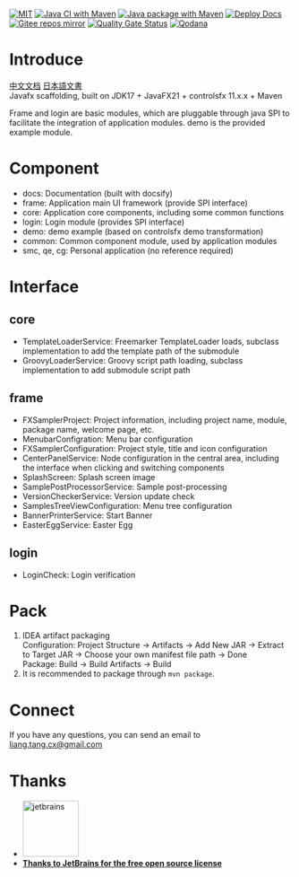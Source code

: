 [![MIT](https://badgen.net/github/license/unknowIfGuestInDream/javafxTool)](https://github.com/unknowIfGuestInDream/javafxTool?tab=MIT-1-ov-file#readme)
[![Java CI with Maven](https://github.com/unknowIfGuestInDream/javafxTool/actions/workflows/maven.yml/badge.svg)](https://github.com/unknowIfGuestInDream/javafxTool/actions/workflows/maven.yml)
[![Java package with Maven](https://github.com/unknowIfGuestInDream/javafxTool/actions/workflows/artifact.yml/badge.svg?branch=master)](https://github.com/unknowIfGuestInDream/javafxTool/actions/workflows/artifact.yml)
[![Deploy Docs](https://github.com/unknowIfGuestInDream/javafxTool/actions/workflows/deploy-docs.yml/badge.svg?branch=master)](https://javafxtool.tlcsdm.com/)
[![Gitee repos mirror](https://github.com/unknowIfGuestInDream/javafxTool/actions/workflows/sync-gitee.yml/badge.svg?branch=master)](https://gitee.com/unknowIfGuestInDream/javafxTool)
[![Quality Gate Status](https://sonarcloud.io/api/project_badges/measure?project=unknowIfGuestInDream_javafxTool&metric=alert_status)](https://sonarcloud.io/summary/new_code?id=unknowIfGuestInDream_javafxTool)
[![Qodana](https://github.com/unknowIfGuestInDream/javafxTool/actions/workflows/qodana_code_quality.yml/badge.svg)](https://github.com/unknowIfGuestInDream/javafxTool/actions/workflows/qodana_code_quality.yml)

# Introduce

[中文文档](./README_zh.md)  [日本語文書](./README_jp.md)\
Javafx scaffolding, built on JDK17 + JavaFX21 + controlsfx 11.x.x + Maven

Frame and login are basic modules, which are pluggable through java SPI to facilitate the integration of application
modules. demo is the provided example module.

# Component

- docs: Documentation (built with docsify)
- frame: Application main UI framework (provide SPI interface)
- core: Application core components, including some common functions
- login: Login module (provides SPI interface)
- demo: demo example (based on controlsfx demo transformation)
- common: Common component module, used by application modules
- smc, qe, cg: Personal application (no reference required)

# Interface

## core

- TemplateLoaderService: Freemarker TemplateLoader loads, subclass implementation to add the template path of the
  submodule
- GroovyLoaderService: Groovy script path loading, subclass implementation to add submodule script path

## frame

- FXSamplerProject: Project information, including project name, module, package name, welcome page, etc.
- MenubarConfigration: Menu bar configuration
- FXSamplerConfiguration: Project style, title and icon configuration
- CenterPanelService: Node configuration in the central area, including the interface when clicking and switching
  components
- SplashScreen: Splash screen image
- SamplePostProcessorService: Sample post-processing
- VersionCheckerService: Version update check
- SamplesTreeViewConfiguration: Menu tree configuration
- BannerPrinterService: Start Banner
- EasterEggService: Easter Egg

## login

- LoginCheck: Login verification

# Pack

1. IDEA artifact packaging\
   Configuration: Project Structure -> Artifacts -> Add New JAR -> Extract to Target JAR -> Choose your own manifest
   file
   path -> Done\
   Package: Build -> Build Artifacts -> Build
2. It is recommended to package through `mvn package`.

# Connect

If you have any questions, you can send an email to liang.tang.cx@gmail.com

# Thanks

- <a href="https://jb.gg/OpenSource"><img src="https://resources.jetbrains.com/storage/products/company/brand/logos/jb_beam.png?_gl=1*98642y*_ga*MTIxMDA5OTM5Ni4xNjgwMzQyNjgy*_ga_9J976DJZ68*MTY4MTIxMDIzMy41LjEuMTY4MTIxMTE1MS4wLjAuMA..&_ga=2.268101710.1369693703.1681210234-1210099396.1680342682" width="100px" alt="jetbrains">
- **Thanks to JetBrains for the free open source license**</a>
